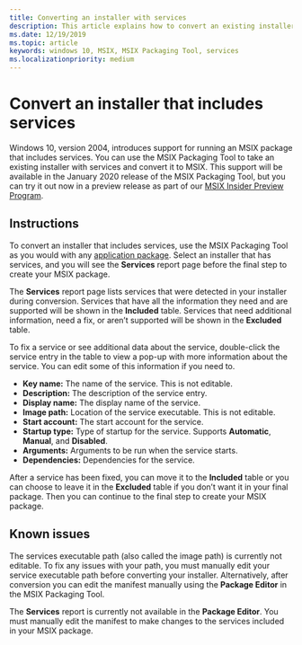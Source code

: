 ```yaml
---
title: Converting an installer with services
description: This article explains how to convert an existing installer with services to MSIX using the MSIX Packaging Tool
ms.date: 12/19/2019
ms.topic: article
keywords: windows 10, MSIX, MSIX Packaging Tool, services
ms.localizationpriority: medium
---
```


# Convert an installer that includes services

Windows 10, version 2004, introduces support for running an MSIX package that includes services. You can use the MSIX Packaging Tool to take an existing installer with services and convert it to MSIX. This support will be available in the January 2020 release of the MSIX Packaging Tool, but you can try it out now in a preview release as part of our [MSIX Insider Preview Program](insider-program.md).

## Instructions

To convert an installer that includes services, use the MSIX Packaging Tool as you would with any [application package](create-app-package-msi-vm.md). Select an installer that has services, and you will see the **Services** report page before the final step to create your MSIX package.

The **Services** report page lists services that were detected in your installer during conversion. Services that have all the information they need and are supported will be shown in the **Included** table. Services that need additional information, need a fix, or aren’t supported will be shown in the **Excluded** table.

To fix a service or see additional data about the service, double-click the service entry in the table to view a pop-up with more information about the service. You can edit some of this information if you need to.

- **Key name:** The name of the service. This is not editable.
- **Description:** The description of the service entry.
- **Display name:** The display name of the service.
- **Image path:** Location of the service executable. This is not editable.
- **Start account:** The start account for the service.
- **Startup type:** Type of startup for the service. Supports **Automatic**, **Manual**, and **Disabled**.
- **Arguments:** Arguments to be run when the service starts.
- **Dependencies:** Dependencies for the service.

After a service has been fixed, you can move it to the **Included** table or you can choose to leave it in the **Excluded** table if you don’t want it in your final package. Then you can continue to the final step to create your MSIX package.

## Known issues

The services executable path (also called the image path) is currently not editable. To fix any issues with your path, you must manually edit your service executable path before converting your installer. Alternatively, after conversion you can edit the manifest manually using the **Package Editor** in the MSIX Packaging Tool.

The **Services** report is currently not available in the **Package Editor**. You must manually edit the manifest to make changes to the services included in your MSIX package.
